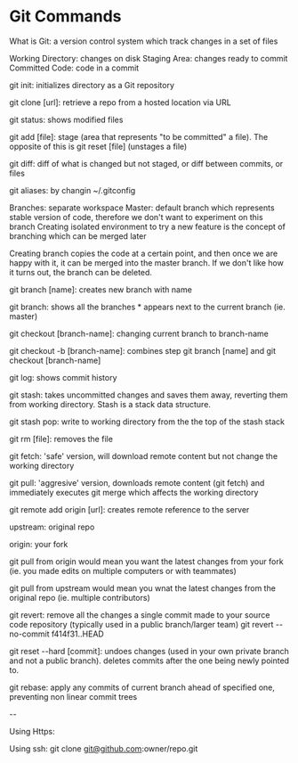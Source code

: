 # Git Commands



What is Git: a version control system which track changes in a set of files

Working Directory: changes on disk
Staging Area: changes ready to commit
Committed Code: code in a commit

git init: initializes directory as a Git repository

git clone [url]: retrieve a repo from a hosted location via URL

git status: shows modified files

git add [file]: stage (area that represents "to be committed" a file). The opposite of this is git reset [file] (unstages a file)

git diff: diff of what is changed but not staged, or diff between commits, or files

git aliases: by changin ~/.gitconfig

Branches: separate workspace
Master: default branch which represents stable version of code, therefore we don't want to experiment on this branch
Creating isolated environment to try a new feature is the concept of branching which can be merged later

Creating branch copies the code at a certain point, and then once we are happy with it, it can be merged into the master branch. If we don't like how it turns out, the branch can be deleted.

git branch [name]: creates new branch with name

git branch: shows all the branches * appears next to the current branch (ie. master)

git checkout [branch-name]: changing current branch to branch-name

git checkout -b [branch-name]: combines step git branch [name] and git checkout [branch-name]

git log: shows commit history

git stash: takes uncommitted changes and saves them away, reverting them from working directory. Stash is a stack data structure.

git stash pop: write to working directory from the the top of the stash stack

git rm [file]: removes the file

git fetch: 'safe' version, will download remote content but not change the working directory

git pull: 'aggresive' version, downloads remote content (git fetch) and immediately executes git merge which affects the working directory

git remote add origin [url]: creates remote reference to the server

upstream: original repo

origin: your fork

git pull from origin would mean you want the latest changes from your fork (ie. you made edits on multiple computers or with teammates)

git pull from upstream would mean you wnat the latest changes from the original repo (ie. multiple contributors)

git revert: remove all the changes a single commit made to your source code repository (typically used in a public branch/larger team)
git revert --no-commit f414f31..HEAD

git reset --hard [commit]: undoes changes (used in your own private branch and not a public branch). deletes commits after the one being newly pointed to.

git rebase: apply any commits of current branch ahead of specified one, preventing non linear commit trees

--



Using Https:

Using ssh:
git clone git@github.com:owner/repo.git
